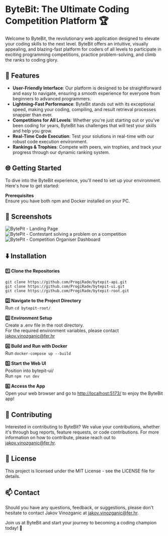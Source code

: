 # ByteBit: The Ultimate Coding Competition Platform 🏆

Welcome to ByteBit, the revolutionary web application designed to elevate your coding skills to the next level. ByteBit offers an intuitive, visually appealing, and blazing-fast platform for coders of all levels to participate in exciting programming competitions, practice problem-solving, and climb the ranks to coding glory.

## 🚀 Features

- **User-Friendly Interface**: Our platform is designed to be straightforward and easy to navigate, ensuring a smooth experience for everyone from beginners to advanced programmers.
- **Lightning-Fast Performance**: ByteBit stands out with its exceptional speed, making your coding, compiling, and result retrieval processes snappier than ever.
- **Competitions for All Levels**: Whether you're just starting out or you've been coding for years, ByteBit has challenges that will test your skills and help you grow.
- **Real-Time Code Execution**: Test your solutions in real-time with our robust code execution environment.
- **Rankings & Trophies**: Compete with peers, win trophies, and track your progress through our dynamic ranking system.

## 🌐 Getting Started

To dive into the ByteBit experience, you'll need to set up your environment. Here's how to get started:

**Prerequisites**  
Ensure you have both npm and Docker installed on your PC.

## 📸 Screenshots
![BytePit - Landing Page](https://github.com/BytePitApp/.github/assets/95239040/8be7a3b2-b369-4127-b00d-3e6c79ba7044)
![BytePit - Contestant solving a problem on a competition](https://github.com/BytePitApp/.github/assets/95239040/3e8e8984-896a-4cf8-b028-f8ff9e1f0d69)
![BytePit - Competition Organiser Dashboard](https://github.com/BytePitApp/.github/assets/95239040/53fb679a-ce09-4e37-b93b-d3a7a6feb132)

## ⬇️ Installation

**1️⃣ Clone the Repositories**  
```
git clone https://github.com/ProgiRade/bytepit-api.git
git clone https://github.com/ProgiRade/bytepit-ui.git
git clone https://github.com/ProgiRade/bytepit-root.git
```

**2️⃣ Navigate to the Project Directory**  
Run ```cd bytepit-root/```

**3️⃣ Environment Setup**  
Create a .env file in the root directory.  
For the required environment variables, please contact [jakov.vinozganic@fer.hr](mailto:jakov.vinozganic@fer.hr)

**4️⃣ Build and Run with Docker**  
Run ```docker-compose up --build```  

**5️⃣ Start the Web UI**  
Position into bytepit-ui/  
Run ```npm run dev```

**6️⃣ Access the App**  
Open your web browser and go to [http://localhost:5173/](http://localhost:5173/) to enjoy the ByteBit app!

## 🤝 Contributing

Interested in contributing to ByteBit? We value your contributions, whether it's through bug reports, feature requests, or code contributions. For more information on how to contribute, please reach out to [jakov.vinozganic@fer.hr](mailto:jakov.vinozganic@fer.hr).

## 📝 License

This project is licensed under the MIT License - see the LICENSE file for details.

## 📫 Contact

Should you have any questions, feedback, or suggestions, please don't hesitate to contact Jakov Vinozganic at [jakov.vinozganic@fer.hr](mailto:jakov.vinozganic@fer.hr).

Join us at ByteBit and start your journey to becoming a coding champion today! 🌟
